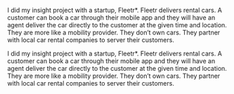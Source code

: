 I did my insight project with a startup, Fleetr*.
Fleetr delivers rental cars.
A customer can book a car through their mobile app and they will have an agent deliver the car directly to the customer at the given time and location.
They are more like a mobility provider. They don’t own cars. They partner with local car rental companies to server their customers. 


I did my insight project with a startup, Fleetr*. Fleetr delivers rental cars. A customer can book a car through their mobile app and they will have an agent deliver the car directly to the customer at the given time and location. They are more like a mobility provider. They don’t own cars. They partner with local car rental companies to server their customers. 